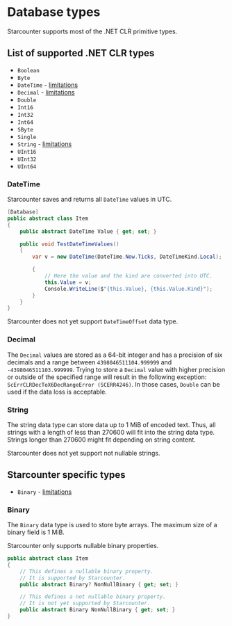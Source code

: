 # Database types

Starcounter supports most of the .NET CLR primitive types.

## List of supported .NET CLR types

- `Boolean`
- `Byte`
- `DateTime` - [limitations](#datetime)
- `Decimal` - [limitations](#decimal)
- `Double`
- `Int16`
- `Int32`
- `Int64`
- `SByte`
- `Single`
- `String` - [limitations](#string)
- `UInt16`
- `UInt32`
- `UInt64`

### DateTime

Starcounter saves and returns all `DateTime` values in UTC.

```cs
[Database]
public abstract class Item
{ 
    public abstract DateTime Value { get; set; }

    public void TestDateTimeValues()
    {
        var v = new DateTime(DateTime.Now.Ticks, DateTimeKind.Local);

        {
            // Here the value and the kind are converted into UTC.
            this.Value = v;
            Console.WriteLine($"{this.Value}, {this.Value.Kind}");
        }
    }
}
```

Starcounter does not yet support `DateTimeOffset` data type.

### Decimal

The `Decimal` values are stored as a 64-bit integer and has a precision of six decimals and a range between `4398046511104.999999` and `-4398046511103.999999`.
Trying to store a `Decimal` value with higher precision or outside of the specified range will result in the following exception: `ScErrCLRDecToX6DecRangeError (SCERR4246)`.
In those cases, `Double` can be used if the data loss is acceptable.

### String

The string data type can store data up to 1 MiB of encoded text.
Thus, all strings with a length of less than 270600 will fit into the string data type.
Strings longer than 270600 might fit depending on string content.

Starcounter does not yet support not nullable strings.

## Starcounter specific types

- `Binary` - [limitations](#binary)

### Binary

The `Binary` data type is used to store byte arrays. The maximum size of a binary field is 1 MiB.

Starcounter only supports nullable binary properties.

```cs
public abstract class Item
{
	// This defines a nullable binary property.
	// It is supported by Starcounter.
	public abstract Binary? NonNullBinary { get; set; }

	// This defines a not nullable binary property.
	// It is not yet supported by Starcounter.
	public abstract Binary NonNullBinary { get; set; }
}
```